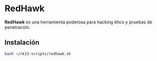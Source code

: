 # RedHawk

**RedHawk** es una herramienta poderosa para hacking ético y pruebas de penetración.

## Instalación

```bash
bash ~/rk13-scripts/redhawk.sh
```